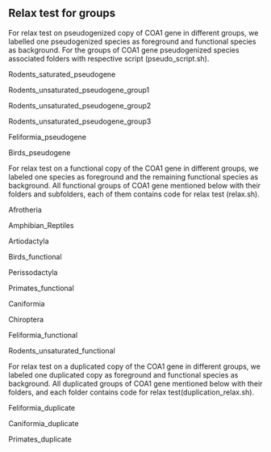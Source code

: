 
## Relax test for groups

For relax test on pseudogenized copy of COA1 gene in different groups, we labelled one pseudogenized species as foreground and functional species as background. For the groups of COA1 gene pseudogenized species associated folders with respective script (pseudo_script.sh). 

Rodents_saturated_pseudogene

Rodents_unsaturated_pseudogene_group1

Rodents_unsaturated_pseudogene_group2

Rodents_unsaturated_pseudogene_group3

Feliformia_pseudogene

Birds_pseudogene

For relax test on a functional copy of the COA1 gene in different groups, we labeled one species as foreground and the remaining functional species as background. All functional groups of COA1 gene mentioned below with their folders and subfolders, each of them contains code for relax test (relax.sh).

Afrotheria

Amphibian_Reptiles

Artiodactyla

Birds_functional

Perissodactyla

Primates_functional

Caniformia

Chiroptera

Feliformia_functional

Rodents_unsaturated_functional


For relax test on a duplicated copy of the COA1 gene in different groups, we labeled one duplicated copy as foreground and functional species as background. All duplicated groups of COA1 gene mentioned below with their folders, and each folder contains code for relax test(duplication_relax.sh).

Feliformia_duplicate

Caniformia_duplicate

Primates_duplicate
